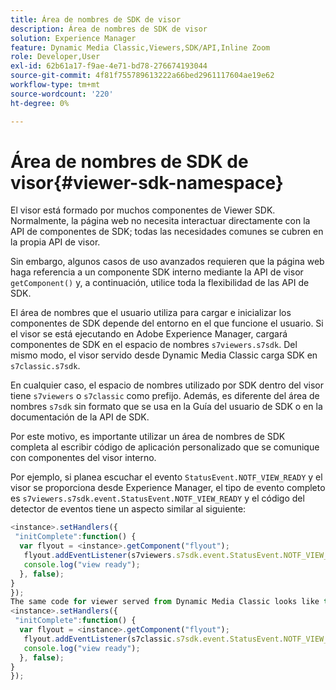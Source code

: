 ```yaml
---
title: Área de nombres de SDK de visor
description: Área de nombres de SDK de visor
solution: Experience Manager
feature: Dynamic Media Classic,Viewers,SDK/API,Inline Zoom
role: Developer,User
exl-id: 62b61a17-f9ae-4e71-bd78-276674193044
source-git-commit: 4f81f755789613222a66bed2961117604ae19e62
workflow-type: tm+mt
source-wordcount: '220'
ht-degree: 0%

---
```


# Área de nombres de SDK de visor{#viewer-sdk-namespace}

El visor está formado por muchos componentes de Viewer SDK. Normalmente, la página web no necesita interactuar directamente con la API de componentes de SDK; todas las necesidades comunes se cubren en la propia API de visor.

Sin embargo, algunos casos de uso avanzados requieren que la página web haga referencia a un componente SDK interno mediante la API de visor `getComponent()` y, a continuación, utilice toda la flexibilidad de las API de SDK.

El área de nombres que el usuario utiliza para cargar e inicializar los componentes de SDK depende del entorno en el que funcione el usuario. Si el visor se está ejecutando en Adobe Experience Manager, cargará componentes de SDK en el espacio de nombres `s7viewers.s7sdk`. Del mismo modo, el visor servido desde Dynamic Media Classic carga SDK en `s7classic.s7sdk`.

En cualquier caso, el espacio de nombres utilizado por SDK dentro del visor tiene `s7viewers` o `s7classic` como prefijo. Además, es diferente del área de nombres `s7sdk` sin formato que se usa en la Guía del usuario de SDK o en la documentación de la API de SDK.

Por este motivo, es importante utilizar un área de nombres de SDK completa al escribir código de aplicación personalizado que se comunique con componentes del visor interno.

Por ejemplo, si planea escuchar el evento `StatusEvent.NOTF_VIEW_READY` y el visor se proporciona desde Experience Manager, el tipo de evento completo es `s7viewers.s7sdk.event.StatusEvent.NOTF_VIEW_READY` y el código del detector de eventos tiene un aspecto similar al siguiente:

```javascript {.line-numbers}
<instance>.setHandlers({ 
 "initComplete":function() { 
  var flyout = <instance>.getComponent("flyout"); 
   flyout.addEventListener(s7viewers.s7sdk.event.StatusEvent.NOTF_VIEW_READY, function(e) { 
   console.log("view ready"); 
  }, false); 
} 
}); 
The same code for viewer served from Dynamic Media Classic looks like this: 
<instance>.setHandlers({ 
 "initComplete":function() { 
  var flyout = <instance>.getComponent("flyout"); 
   flyout.addEventListener(s7classic.s7sdk.event.StatusEvent.NOTF_VIEW_READY, function(e) { 
   console.log("view ready"); 
  }, false); 
} 
});
```
